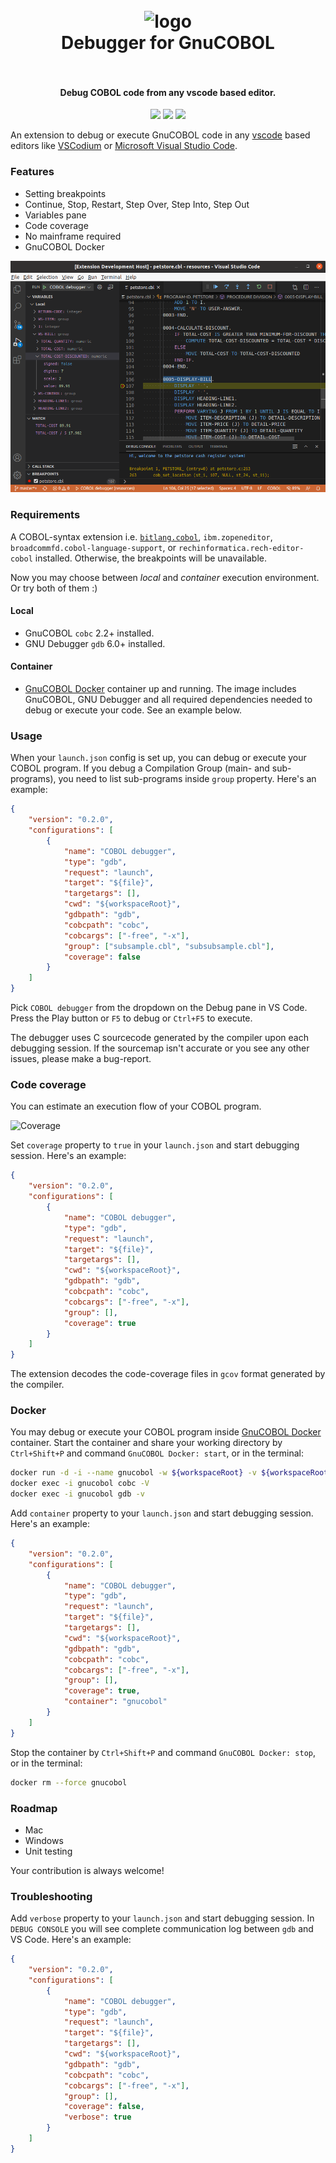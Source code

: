 <h1 align="center">
  <br>
    <img src="https://github.com/OlegKunitsyn/gnucobol-debug/blob/master/icon.png?raw=true" alt="logo" width="200">
  <br>
  Debugger for GnuCOBOL
  <br>
  <br>
</h1>

<h4 align="center">Debug COBOL code from any vscode based editor.</h4>

<p align="center">
  <a href="https://marketplace.visualstudio.com/items?itemName=OlegKunitsyn.gnucobol-debug"><img src="https://vsmarketplacebadge.apphb.com/version/OlegKunitsyn.gnucobol-debug.svg?label=Debugger%20for%20GnuCOBOL" /></a>
  <a href="https://marketplace.visualstudio.com/items?itemName=OlegKunitsyn.gnucobol-debug"><img src="https://vsmarketplacebadge.apphb.com/downloads-short/OlegKunitsyn.gnucobol-debug.svg?label=Downloads" /></a>
  <a href="https://marketplace.visualstudio.com/items?itemName=OlegKunitsyn.gnucobol-debug"><img src="https://vsmarketplacebadge.apphb.com/installs-short/OlegKunitsyn.gnucobol-debug.svg?label=Installs" /></a>
</p>

An extension to debug or execute GnuCOBOL code in any [vscode](https://github.com/Microsoft/vscode/) based editors like [VSCodium](https://vscodium.com/) or [Microsoft Visual Studio Code](https://code.visualstudio.com/).

### Features
* Setting breakpoints
* Continue, Stop, Restart, Step Over, Step Into, Step Out
* Variables pane
* Code coverage
* No mainframe required
* GnuCOBOL Docker

![Screenshot](screenshot.png)

### Requirements
A COBOL-syntax extension i.e. [`bitlang.cobol`](https://open-vsx.org/extension/bitlang/cobol), `ibm.zopeneditor`, `broadcommfd.cobol-language-support`, or `rechinformatica.rech-editor-cobol` installed. Otherwise, the breakpoints will be unavailable. 

Now you may choose between *local* and *container* execution environment. Or try both of them :)

#### Local
* GnuCOBOL `cobc` 2.2+ installed.
* GNU Debugger `gdb` 6.0+ installed.

#### Container
* [GnuCOBOL Docker](https://hub.docker.com/repository/docker/olegkunitsyn/gnucobol) container up and running. 
The image includes GnuCOBOL,  GNU Debugger and all required dependencies needed to debug or execute your code. See an example below.

### Usage
When your `launch.json` config is set up, you can debug or execute your COBOL program. If you debug a Compilation Group (main- and sub- programs), you need to list sub-programs inside `group` property. Here's an example:
```json
{
    "version": "0.2.0",
    "configurations": [
        {
            "name": "COBOL debugger",
            "type": "gdb",
            "request": "launch",
            "target": "${file}",
            "targetargs": [],
            "cwd": "${workspaceRoot}",
            "gdbpath": "gdb",
            "cobcpath": "cobc",
            "cobcargs": ["-free", "-x"],
            "group": ["subsample.cbl", "subsubsample.cbl"],
            "coverage": false
        }
    ]
}
```

Pick `COBOL debugger` from the dropdown on the Debug pane in VS Code. Press the Play button or `F5` to debug or `Ctrl+F5` to execute.

The debugger uses C sourcecode generated by the compiler upon each debugging session. If the sourcemap isn't accurate or you see any other issues, please make a bug-report.

### Code coverage
You can estimate an execution flow of your COBOL program. 

![Coverage](coverage.png)

Set `coverage` property to `true` in your `launch.json` and start debugging session. Here's an example:
```json
{
    "version": "0.2.0",
    "configurations": [
        {
            "name": "COBOL debugger",
            "type": "gdb",
            "request": "launch",
            "target": "${file}",
            "targetargs": [],
            "cwd": "${workspaceRoot}",
            "gdbpath": "gdb",
            "cobcpath": "cobc",
            "cobcargs": ["-free", "-x"],
            "group": [],
            "coverage": true
        }
    ]
}
```

The extension decodes the code-coverage files in `gcov` format generated by the compiler.

### Docker
You may debug or execute your COBOL program inside [GnuCOBOL Docker](https://hub.docker.com/repository/docker/olegkunitsyn/gnucobol) container. Start the container and share your working directory by `Ctrl+Shift+P` and command `GnuCOBOL Docker: start`, or in the terminal:
```bash
docker run -d -i --name gnucobol -w ${workspaceRoot} -v ${workspaceRoot}:${workspaceRoot} olegkunitsyn/gnucobol:3.1-dev
docker exec -i gnucobol cobc -V
docker exec -i gnucobol gdb -v
```

Add `container` property to your `launch.json` and start debugging session.
Here's an example:
```json
{
    "version": "0.2.0",
    "configurations": [
        {
            "name": "COBOL debugger",
            "type": "gdb",
            "request": "launch",
            "target": "${file}",
            "targetargs": [],
            "cwd": "${workspaceRoot}",
            "gdbpath": "gdb",
            "cobcpath": "cobc",
            "cobcargs": ["-free", "-x"],
            "group": [],
            "coverage": true,
            "container": "gnucobol"
        }
    ]
}
```

Stop the container by `Ctrl+Shift+P` and command `GnuCOBOL Docker: stop`, or in the terminal:
```bash
docker rm --force gnucobol
```

### Roadmap
- Mac
- Windows
- Unit testing

Your contribution is always welcome!

### Troubleshooting
Add `verbose` property to your `launch.json` and start debugging session. In `DEBUG CONSOLE` you will see complete communication log between `gdb` and VS Code. Here's an example:
```json
{
    "version": "0.2.0",
    "configurations": [
        {
            "name": "COBOL debugger",
            "type": "gdb",
            "request": "launch",
            "target": "${file}",
            "targetargs": [],
            "cwd": "${workspaceRoot}",
            "gdbpath": "gdb",
            "cobcpath": "cobc",
            "cobcargs": ["-free", "-x"],
            "group": [],
            "coverage": false,
            "verbose": true
        }
    ]
}
```

